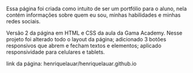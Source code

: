 Essa página foi criada como intuito de ser um portfólio para o aluno, nela contém informações sobre quem eu sou, minhas habilidades e minhas redes sociais.



Versão 2 da página em HTML e CSS da aula da Gama Academy.
Nesse projeto foi alterado todo o layout da página;
adicionado 3 botões responsivos que abrem e fecham textos e elementos;
aplicado responsividade para celulares e tablets.

link da página: henriquelauar/henriquelauar.github.io
